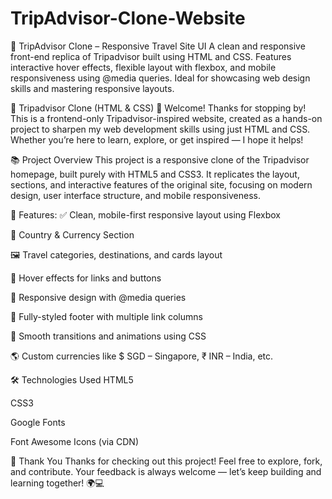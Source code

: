 # TripAdvisor-Clone-Website
🧭 TripAdvisor Clone – Responsive Travel Site UI A clean and responsive front-end replica of Tripadvisor built using HTML and CSS. Features interactive hover effects, flexible layout with flexbox, and mobile responsiveness using @media queries. Ideal for showcasing web design skills and mastering responsive layouts.


🧳 Tripadvisor Clone (HTML & CSS)
👋 Welcome!
Thanks for stopping by! This is a frontend-only Tripadvisor-inspired website, created as a hands-on project to sharpen my web development skills using just HTML and CSS. Whether you’re here to learn, explore, or get inspired — I hope it helps!

📚 Project Overview
This project is a responsive clone of the Tripadvisor homepage, built purely with HTML5 and CSS3. It replicates the layout, sections, and interactive features of the original site, focusing on modern design, user interface structure, and mobile responsiveness.

🚀 Features:
 ✅ Clean, mobile-first responsive layout using Flexbox
     
📌 Country & Currency Section
    
🖼️ Travel categories, destinations, and cards layout

🎯 Hover effects for links and buttons

📱 Responsive design with @media queries

🦶 Fully-styled footer with multiple link columns

🎨 Smooth transitions and animations using CSS

🌎 Custom currencies like $ SGD – Singapore, ₹ INR – India, etc.

🛠️ Technologies Used
HTML5

CSS3

Google Fonts

Font Awesome Icons (via CDN)

🙏 Thank You
Thanks for checking out this project! Feel free to explore, fork, and contribute. Your feedback is always welcome — let’s keep building and learning together! 🌍💻


